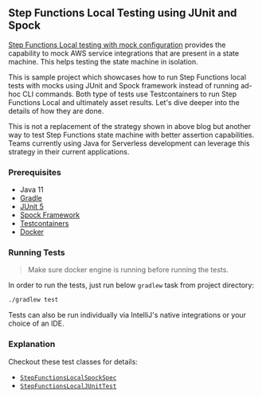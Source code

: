 ## Step Functions Local Testing using JUnit and Spock
[Step Functions Local testing with mock configuration](https://aws.amazon.com/blogs/compute/mocking-service-integrations-with-aws-step-functions-local/) 
provides the capability to mock AWS service integrations that are present in a state machine. This helps testing the 
state machine in isolation.

This is sample project which showcases how to run Step Functions local tests with mocks using JUnit and Spock framework
instead of running ad-hoc CLI commands. Both type of tests use Testcontainers to run Step Functions Local and ultimately 
asset results. Let's dive deeper into the details of how they are done.

This is not a replacement of the strategy shown in above blog but another way to test Step Functions state machine with
better assertion capabilities. Teams currently using Java for Serverless development can leverage this strategy in their
current applications.

### Prerequisites
 - Java 11
 - [Gradle](https://gradle.org/) 
 - [JUnit 5](https://junit.org/junit5/docs/current/user-guide/)
 - [Spock Framework](https://spockframework.org/spock/docs/2.0/all_in_one.html)
 - [Testcontainers](https://www.testcontainers.org/)
 - [Docker](https://www.docker.com/)

### Running Tests
> Make sure docker engine is running before running the tests.

In order to run the tests, just run below `gradlew` task from project directory:
```bash
./gradlew test
```

Tests can also be run individually via IntelliJ's native integrations or your choice of an IDE.

### Explanation
Checkout these test classes for details:

 - [`StepFunctionsLocalSpockSpec`](./src/test/groovy/com/example/sfn/StepFunctionsLocalSpockSpec.groovy)
 - [`StepFunctionsLocalJUnitTest`](./src/test/java/com/example/sfn/StepFunctionsLocalJUnitTest.java)